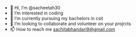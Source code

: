- 👋 Hi, I’m @sacheetah30
- 👀 I’m interested in coding
- 🌱 I’m currently pursuing my bachelors in csit
- 💞️ I’m looking to collaborate and volunteer on your projrcts
- 📫 How to reach me sachitabhandari9@gmail.com

<!---
sacheetah30/sacheetah30 is a ✨ special ✨ repository because its `README.md` (this file) appears on your GitHub profile.
You can click the Preview link to take a look at your changes.
--->
